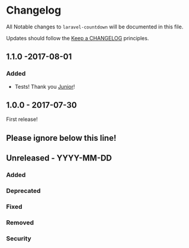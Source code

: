 # Changelog

All Notable changes to `laravel-countdown` will be documented in this file.

Updates should follow the [Keep a CHANGELOG](http://keepachangelog.com/) principles.

## 1.1.0 -2017-08-01

### Added
- Tests! Thank you [Junior](https://github.com/juniorb2ss)!

## 1.0.0 - 2017-07-30

First release!

## Please ignore below this line!
## Unreleased - YYYY-MM-DD
### Added
### Deprecated
### Fixed
### Removed
### Security
